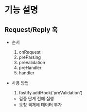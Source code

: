 # 기능 설명

## Request/Reply 훅

- 순서
  1. onRequest
  2. preParsing
  3. preValidation
  4. preHandler
  5. handler

- 사용 방법
  1. fastify.addHook('preValidation')
    - 검증 단계 전에 실행
    - 요청 객체에 데이터 부가
  
